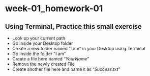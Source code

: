 # week-01_homework-01

## **Using Terminal**, Practice this small exercise

 - Look up your current path
 - Go inside your Desktop folder
 - Create a new folder named “I am” in your Desktop using Terminal
 - Go inside the folder "I am"
 - Create a file here named “*YourName*”
 - Remove the newly created File
 - Create another file here and name it as “*Success.txt*”
